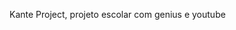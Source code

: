 Kante Project, projeto escolar com genius e youtube

<a href='https://geraldofelix.github.io/KanteProject-Tests/Pasta-html/main.html' Executar main> </a>

